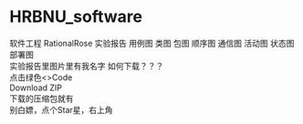 # HRBNU_software
软件工程 RationalRose 实验报告  用例图 类图 包图 顺序图 通信图 活动图 状态图 部署图  
实验报告里图片里有我名字
如何下载？？？  
  点击绿色<>Code  
  Download ZIP  
  下载的压缩包就有  
别白嫖，点个Star星，右上角
